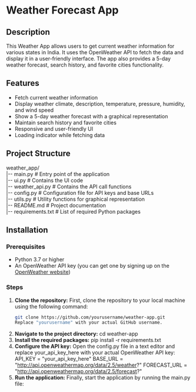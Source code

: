 # Weather Forecast App

## Description
This Weather App allows users to get current weather information for various states in India. It uses the OpenWeather API to fetch the data and display it in a user-friendly interface. The app also provides a 5-day weather forecast, search history, and favorite cities functionality.

## Features
- Fetch current weather information
- Display weather climate, description, temperature, pressure, humidity, and wind speed
- Show a 5-day weather forecast with a graphical representation
- Maintain search history and favorite cities
- Responsive and user-friendly UI
- Loading indicator while fetching data

## Project Structure
weather_app/
<br>
|-- main.py            # Entry point of the application
<br>
|-- ui.py              # Contains the UI code
<br>
|-- weather_api.py     # Contains the API call functions
<br>
|-- config.py          # Configuration file for API keys and base URLs
<br>
|-- utils.py           # Utility functions for graphical representation
<br>
|-- README.md          # Project documentation
<br>
|-- requirements.txt   # List of required Python packages


## Installation

### Prerequisites
- Python 3.7 or higher
- An OpenWeather API key (you can get one by signing up on the [OpenWeather website](https://home.openweathermap.org/users/sign_up))

### Steps

1. **Clone the repository:**
   First, clone the repository to your local machine using the following command:
   ```bash
   git clone https://github.com/yourusername/weather-app.git
   Replace "yourusername" with your actual GitHub username.
2. **Navigate to the project directory:**
   cd weather-app
3. **Install the required packages:**
   pip install -r requirements.txt
4. **Configure the API key:**
   Open the config.py file in a text editor and replace your_api_key_here with your actual OpenWeather API key:
   API_KEY = "your_api_key_here"
   BASE_URL = "http://api.openweathermap.org/data/2.5/weather?"
   FORECAST_URL = "http://api.openweathermap.org/data/2.5/forecast?"
5. **Run the application:**
    Finally, start the application by running the main.py file:



